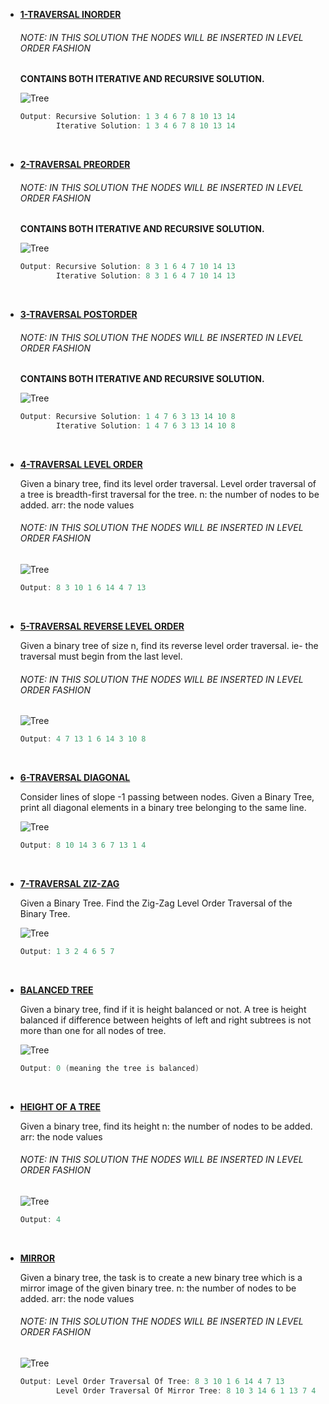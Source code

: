 * __[1-TRAVERSAL INORDER](https://github.com/ashish25-bit/data-structure-algorithms/blob/master/Trees/1-Traversal-Inorder.cpp)__

    ###### NOTE: IN THIS SOLUTION THE NODES WILL BE INSERTED IN LEVEL ORDER FASHION

    __CONTAINS BOTH ITERATIVE AND RECURSIVE SOLUTION.__

    ![Tree](https://media.geeksforgeeks.org/wp-content/uploads/BSTSearch.png)
    ```CPP
    Output: Recursive Solution: 1 3 4 6 7 8 10 13 14
            Iterative Solution: 1 3 4 6 7 8 10 13 14
    ```

<BR/>

* __[2-TRAVERSAL PREORDER](https://github.com/ashish25-bit/data-structure-algorithms/blob/master/Trees/2-Traversal-Preorder.cpp)__
 
    ###### NOTE: IN THIS SOLUTION THE NODES WILL BE INSERTED IN LEVEL ORDER FASHION
     __CONTAINS BOTH ITERATIVE AND RECURSIVE SOLUTION.__

    ![Tree](https://media.geeksforgeeks.org/wp-content/uploads/BSTSearch.png)
    ```CPP
    Output: Recursive Solution: 8 3 1 6 4 7 10 14 13
            Iterative Solution: 8 3 1 6 4 7 10 14 13
    ```

<BR/>

* __[3-TRAVERSAL POSTORDER](https://github.com/ashish25-bit/data-structure-algorithms/blob/master/Trees/3-Traversal-Postorder.cpp)__

    ###### NOTE: IN THIS SOLUTION THE NODES WILL BE INSERTED IN LEVEL ORDER FASHION
     __CONTAINS BOTH ITERATIVE AND RECURSIVE SOLUTION.__

    ![Tree](https://media.geeksforgeeks.org/wp-content/uploads/BSTSearch.png)
    ```CPP
    Output: Recursive Solution: 1 4 7 6 3 13 14 10 8
            Iterative Solution: 1 4 7 6 3 13 14 10 8
    ```

<BR/>

* __[4-TRAVERSAL LEVEL ORDER](https://github.com/ashish25-bit/data-structure-algorithms/blob/master/Trees/4-Traversal-Level-Order.cpp)__

    Given a binary tree, find its level order traversal.
    Level order traversal of a tree is breadth-first traversal for the tree.
    n:  the number of nodes to be added.
    arr: the node values  
    ###### NOTE: IN THIS SOLUTION THE NODES WILL BE INSERTED IN LEVEL ORDER FASHION

    ![Tree](https://media.geeksforgeeks.org/wp-content/uploads/BSTSearch.png)
    ```CPP
    Output: 8 3 10 1 6 14 4 7 13
    ```

<BR/>

* __[5-TRAVERSAL REVERSE LEVEL ORDER](https://github.com/ashish25-bit/data-structure-algorithms/blob/master/Trees/5-Traversal-Reverse-Level-Order.cpp)__

    Given a binary tree of size n, find its reverse level order traversal. ie- the traversal must begin from the last level.  
    ###### NOTE: IN THIS SOLUTION THE NODES WILL BE INSERTED IN LEVEL ORDER FASHION

    ![Tree](https://media.geeksforgeeks.org/wp-content/uploads/BSTSearch.png)
    ```CPP
    Output: 4 7 13 1 6 14 3 10 8
    ```

<BR/>

* __[6-TRAVERSAL DIAGONAL](https://github.com/ashish25-bit/data-structure-algorithms/blob/master/Trees/6-Traversal-Diagonal.cpp)__

    Consider lines of slope -1 passing between nodes. Given a Binary Tree, print all diagonal elements in a binary tree belonging to the same line.

    ![Tree](https://media.geeksforgeeks.org/wp-content/uploads/d1-1.png)

    ```CPP
    Output: 8 10 14 3 6 7 13 1 4
    ```

<BR/>

* __[7-TRAVERSAL ZIZ-ZAG](https://github.com/ashish25-bit/data-structure-algorithms/blob/master/Trees/6-Traversal-Zig-Zag.cpp)__

   Given a Binary Tree. Find the Zig-Zag Level Order Traversal of the Binary Tree.

    ![Tree](https://media.geeksforgeeks.org/wp-content/uploads/20200124141533/Untitled-Diagram65.jpg)

    ```CPP
    Output: 1 3 2 4 6 5 7 
    ```

<BR/>

* __[BALANCED TREE](https://github.com/ashish25-bit/data-structure-algorithms/blob/master/Trees/Balanced-Tree.cpp)__

    Given a binary tree, find if it is height balanced or not. 
    A tree is height balanced if difference between heights of left and right subtrees is not more than one for all nodes of tree. 

    ![Tree](https://media.geeksforgeeks.org/wp-content/uploads/20200124141533/Untitled-Diagram65.jpg)

    ```CPP
    Output: 0 (meaning the tree is balanced)
    ```

<BR/>

* __[HEIGHT OF A TREE](https://github.com/ashish25-bit/data-structure-algorithms/blob/master/Trees/Height.cpp)__

    Given a binary tree, find its height
    n:  the number of nodes to be added.
    arr: the node values  
    ###### NOTE: IN THIS SOLUTION THE NODES WILL BE INSERTED IN LEVEL ORDER FASHION

    ![Tree](https://s3.amazonaws.com/hr-assets/0/1529959649-81b68736f7-lcaexample.png)

    ```CPP
    Output: 4
    ```

<BR/>

* __[MIRROR](https://github.com/ashish25-bit/data-structure-algorithms/blob/master/Trees/Mirror.cpp)__

    Given a binary tree, the task is to create a new binary tree which is a mirror image of the given binary tree.
    n:  the number of nodes to be added.
    arr: the node values  
    ###### NOTE: IN THIS SOLUTION THE NODES WILL BE INSERTED IN LEVEL ORDER FASHION

    ![Tree](https://media.geeksforgeeks.org/wp-content/uploads/BSTSearch.png)
    ```CPP
    Output: Level Order Traversal Of Tree: 8 3 10 1 6 14 4 7 13
            Level Order Traversal Of Mirror Tree: 8 10 3 14 6 1 13 7 4
    ```

<BR/>
